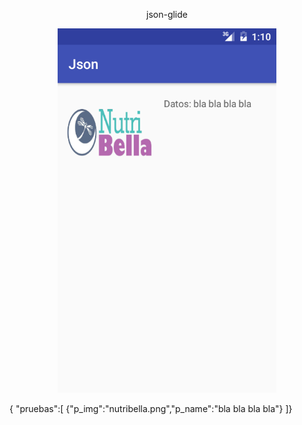 

<p align="center">json-glide</p>
  
  <p align="center">
   <img src="https://github.com/Enschrogelio/json-glide/blob/master/example%20view%201.png?raw=true" width="350"/>
 </p>
 <p>
 {
 "pruebas":[
{"p_img":"nutribella.png","p_name":"bla bla bla bla"}
]}
 </p>
